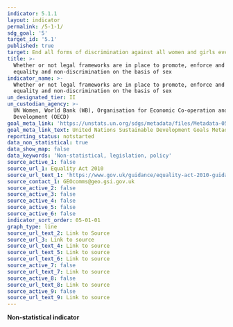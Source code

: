 ```yaml
---
indicator: 5.1.1
layout: indicator
permalink: /5-1-1/
sdg_goal: '5'
target_id: '5.1'
published: true
target: End all forms of discrimination against all women and girls everywhere
title: >-
  Whether or not legal frameworks are in place to promote, enforce and monitor
  equality and non‑discrimination on the basis of sex
indicator_name: >-
  Whether or not legal frameworks are in place to promote, enforce and monitor
  equality and non‑discrimination on the basis of sex
un_designated_tier: II
un_custodian_agency: >-
  UN Women, World Bank (WB), Organisation for Economic Co-operation and
  Development (OECD)
goal_meta_link: 'https://unstats.un.org/sdgs/metadata/files/Metadata-05-01-01.pdf'
goal_meta_link_text: United Nations Sustainable Development Goals Metadata (PDF 4.0 MB)
reporting_status: notstarted
data_non_statistical: true
data_show_map: false
data_keywords: 'Non-statistical, legislation, policy'
source_active_1: false
source_url_1: Equality Act 2010
source_url_text_1: 'https://www.gov.uk/guidance/equality-act-2010-guidance'
source_contact_1: GEOcomms@geo.gsi.gov.uk
source_active_2: false
source_active_3: false
source_active_4: false
source_active_5: false
source_active_6: false
indicator_sort_order: 05-01-01
graph_type: line
source_url_text_2: Link to Source
source_url_3: Link to source
source_url_text_4: Link to source
source_url_text_5: Link to source
source_url_text_6: Link to source
source_active_7: false
source_url_text_7: Link to source
source_active_8: false
source_url_text_8: Link to source
source_active_9: false
source_url_text_9: Link to source
---
```

**Non-statistical indicator**
